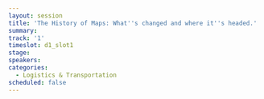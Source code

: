 ```yaml
---
layout: session
title: 'The History of Maps: What''s changed and where it''s headed.'
summary:
track: '1'
timeslot: d1_slot1
stage:
speakers:
categories:
  - Logistics & Transportation
scheduled: false
---
```


